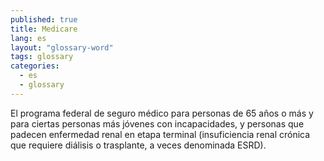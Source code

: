 ```yaml
---
published: true
title: Medicare
lang: es
layout: "glossary-word"
tags: glossary
categories:
  - es
  - glossary
---
```


El programa federal de seguro médico para personas de 65 años o más y para ciertas personas más jóvenes con incapacidades, y personas que padecen enfermedad renal en etapa terminal (insuficiencia renal crónica que requiere diálisis o trasplante, a veces denominada ESRD). 
